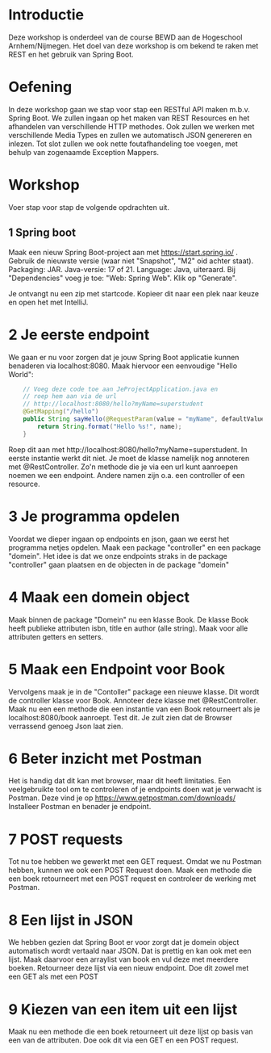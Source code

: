 # Introductie
Deze workshop is onderdeel van de course BEWD aan de Hogeschool Arnhem/Nijmegen.
Het doel van deze workshop is om bekend te raken met REST en het gebruik van Spring Boot.

# Oefening
In deze workshop gaan we stap voor stap een RESTful API maken m.b.v. Spring Boot.
We zullen ingaan op het maken van REST Resources en het afhandelen van verschillende HTTP methodes. Ook zullen we werken met verschillende Media Types en zullen we automatisch JSON genereren en inlezen. Tot slot zullen we ook nette foutafhandeling toe voegen, met behulp van zogenaamde Exception Mappers.

# Workshop
Voer stap voor stap de volgende opdrachten uit.
## 1 Spring boot 
Maak een nieuw Spring Boot-project aan met https://start.spring.io/ . Gebruik de nieuwste versie (waar niet "Snapshot", "M2" oid achter staat). Packaging: JAR. Java-versie: 17 of 21. Language: Java, uiteraard. Bij "Dependencies" voeg je toe:
"Web: Spring Web". Klik op "Generate".

Je ontvangt nu een zip met startcode. Kopieer dit naar een plek naar keuze en open het met IntelliJ.
# 2 Je eerste endpoint
We gaan er nu voor zorgen dat je jouw Spring Boot applicatie kunnen benaderen via localhost:8080.
Maak hiervoor een eenvoudige "Hello World":

```java
    // Voeg deze code toe aan JeProjectApplication.java en
    // roep hem aan via de url
    // http://localhost:8080/hello?myName=superstudent
    @GetMapping("/hello")
    public String sayHello(@RequestParam(value = "myName", defaultValue = "World") String name) {
        return String.format("Hello %s!", name);
    }
```
Roep dit aan met http://localhost:8080/hello?myName=superstudent. 
In eerste instantie werkt dit niet. Je moet de klasse namelijk nog annoteren met @RestController.
Zo'n methode die je via een url kunt aanroepen noemen we een endpoint. Andere namen zijn o.a. een controller of een resource.

# 3 Je programma opdelen
Voordat we dieper ingaan op endpoints en json, gaan we eerst het programma netjes opdelen.
Maak een package "controller" en een package "domein". Het idee is dat we onze endpoints straks in de package "controller" gaan plaatsen en de objecten in de package "domein"

# 4 Maak een domein object
Maak binnen de package "Domein" nu een klasse Book. De klasse Book heeft publieke attributen isbn, title en author (alle string). Maak voor alle attributen getters en setters.

# 5 Maak een Endpoint voor Book
Vervolgens maak je in de "Contoller" package een nieuwe klasse. Dit wordt de controller klasse voor Book.
Annoteer deze klasse met @RestController.
Maak nu een een methode die een instantie van een Book retourneert als je localhost:8080/book aanroept.
Test dit. Je zult zien dat de Browser verrassend genoeg Json laat zien.

# 6 Beter inzicht met Postman
Het is handig dat dit kan met browser, maar dit heeft limitaties.
Een veelgebruikte tool om te controleren of je endpoints doen wat je verwacht is Postman.
Deze vind je op https://www.getpostman.com/downloads/
Installeer Postman en benader je endpoint.

# 7 POST requests
Tot nu toe hebben we gewerkt met een GET request. Omdat we nu Postman hebben, kunnen we ook een POST Request doen.
Maak een methode die een boek retourneert met een POST request en controleer de werking met Postman.

# 8 Een lijst in JSON
We hebben gezien dat Spring Boot er voor zorgt dat je domein object automatisch wordt vertaald naar JSON.
Dat is prettig en kan ook met een lijst.
Maak daarvoor een arraylist van book en vul deze met meerdere boeken.
Retourneer deze lijst via een nieuw endpoint.
Doe dit zowel met een GET als met een POST

# 9 Kiezen van een item uit een lijst
Maak nu een methode die een boek retourneert uit deze lijst op basis van een van de attributen.
Doe ook dit via een GET en een POST request.
